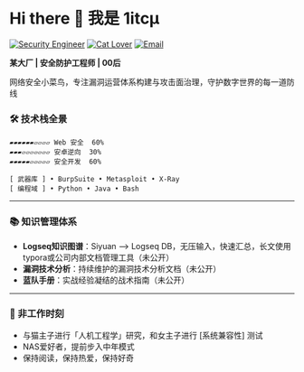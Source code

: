 # Hi there 👋 我是 1itcμ

[![Security Engineer](https://img.shields.io/badge/%E2%9A%A0%EF%B8%8F-网络安全工程师-38B2AC?style=flat)]()
[![Cat Lover](https://img.shields.io/badge/%F0%9F%90%B1%EF%B8%8F-英短蓝白监护人-9E6DC3?style=flat)]()
[![Email](https://img.shields.io/badge/📮-EMail-50B7C1?style=flat-square)](mailto:litcucn@gmail.com)

**某大厂 | 安全防护工程师 | 00后** 

网络安全小菜鸟，专注漏洞运营体系构建与攻击面治理，守护数字世界的每一道防线

### 🛠️ 技术栈全景

```text
▰▰▰▰▰▰▱▱▱▱ Web 安全  60%
▰▰▰▱▱▱▱▱▱▱ 安卓逆向  30%
▰▰▰▰▰▱▱▱▱▱ 安全开发  60%

[ 武器库 ] • BurpSuite • Metasploit • X-Ray
[ 编程域 ] • Python • Java • Bash
```

---

### 📚 知识管理体系

- **Logseq知识图谱**：Siyuan --> Logseq DB，无压输入，快速汇总，长文使用typora或公司内部文档管理工具（未公开）
- **漏洞技术分析**：持续维护的漏洞技术分析文档（未公开）
- **蓝队手册**：实战经验凝结的战术指南（未公开）

---

### 🐾 非工作时刻

- 与猫主子进行「人机工程学」研究，和女主子进行 [系统兼容性] 测试
- NAS爱好者，提前步入中年模式
- 保持阅读，保持热爱，保持好奇

<!---
litcu/litcu is a ✨ special ✨ repository because its `README.md` (this file) appears on your GitHub profile.
You can click the Preview link to take a look at your changes.
--->
